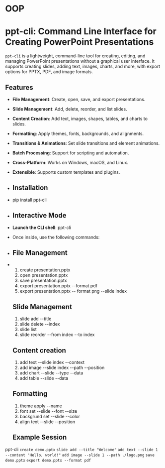 # OOP

# ppt-cli: Command Line Interface for Creating PowerPoint Presentations

`ppt-cli` is a lightweight, command-line tool for creating, editing, and managing PowerPoint presentations without a graphical user interface. It supports creating slides, adding text, images, charts, and more, with export options for PPTX, PDF, and image formats.

## Features

- **File Management**: Create, open, save, and export presentations.
- **Slide Management**: Add, delete, reorder, and list slides.
- **Content Creation**: Add text, images, shapes, tables, and charts to slides.
- **Formatting**: Apply themes, fonts, backgrounds, and alignments.
- **Transitions & Animations**: Set slide transitions and element animations.
- **Batch Processing**: Support for scripting and automation.
- **Cross-Platform**: Works on Windows, macOS, and Linux.
- **Extensible**: Supports custom templates and plugins.

- ## Installation

- pip install ppt-cli

- ## Interactive Mode
- **Launch the CLI shell**: ppt-cli
- Once inside, use the following commands:

- ## File Management

- 1. create presentation.pptx
  2. open presentation.pptx
  3. save presentation.pptx
  4. export presentation.pptx --format pdf
  5. export presentation.pptx -- format png --slide index
 
  ## Slide Management

  1. slide add --title
  2. slide delete --index
  3. slide list
  4. slide reorder --from index --to index

  ## Content creation

  1. add text --slide index --context
  2. add image --slide index --path --position
  3. add chart --slide --type --data
  4. add table --slide --data
 
  ## Formatting

  1. theme apply --name
  2. font set --slide --font --size
  3. backgrund set --slide --color
  4. align text --slide --position
 
  ## Example Session
  
ppt-cli
`create demo.pptx`
`slide add --title "Welcome"`
`add text --slide 1 --content "Hello, world!"`
`add image --slide 1 --path ./logo.png`
`save demo.pptx`
`export demo.pptx --format pdf`
